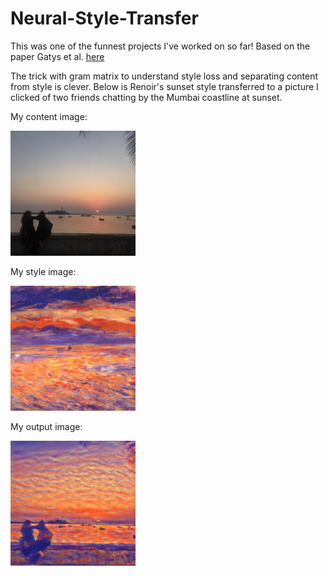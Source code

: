 # Neural-Style-Transfer
This was one of the funnest projects I've worked on so far! 
Based on the paper Gatys et al. [here](https://arxiv.org/pdf/1508.06576.pdf)

The trick with gram matrix to understand style loss and separating content from style is clever.
Below is Renoir's sunset style transferred to a picture I clicked of two friends chatting by the Mumbai coastline at sunset. <br />

My content image: <br />

<img src="https://github.com/vidyawantstobattle/Neural-Style-Transfer/blob/main/images/mumbai_sunset.jpeg" width="200" height="200">


My style image: <br />

<img src="https://github.com/vidyawantstobattle/Neural-Style-Transfer/blob/main/images/renoir.jpg" width="200" height="200">


My output image: <br />


<img src="https://github.com/vidyawantstobattle/Neural-Style-Transfer/blob/main/images/sunset_renoir.png" width="200" height="200">
